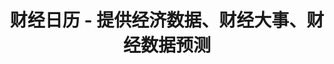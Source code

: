 ---
description: 每天都有哪些财经数据发布，找了很久了。
layout: post
results:
- formattedPrice: 免费
  version: '1.0'
  primaryGenreName: Lifestyle
  genreIds:
  - '6012'
  artworkUrl60: http://is5.mzstatic.com/image/thumb/Purple111/v4/b7/1d/61/b71d611f-ca23-3993-dd97-c9276db508ad/source/60x60bb.jpg
  minimumOsVersion: '8.0'
  appletvScreenshotUrls: &a []
  sellerName: Shanghai Yaolingba Network Technology Co., Ltd.
  supportedDevices:
  - iPad2Wifi-iPad2Wifi
  - iPad23G-iPad23G
  - iPhone4S-iPhone4S
  - iPadThirdGen-iPadThirdGen
  - iPadThirdGen4G-iPadThirdGen4G
  - iPhone5-iPhone5
  - iPodTouchFifthGen-iPodTouchFifthGen
  - iPadFourthGen-iPadFourthGen
  - iPadFourthGen4G-iPadFourthGen4G
  - iPadMini-iPadMini
  - iPadMini4G-iPadMini4G
  - iPhone5c-iPhone5c
  - iPhone5s-iPhone5s
  - iPadAir-iPadAir
  - iPadAirCellular-iPadAirCellular
  - iPadMiniRetina-iPadMiniRetina
  - iPadMiniRetinaCellular-iPadMiniRetinaCellular
  - iPhone6-iPhone6
  - iPhone6Plus-iPhone6Plus
  - iPadAir2-iPadAir2
  - iPadAir2Cellular-iPadAir2Cellular
  - iPadMini3-iPadMini3
  - iPadMini3Cellular-iPadMini3Cellular
  - iPodTouchSixthGen-iPodTouchSixthGen
  - iPhone6s-iPhone6s
  - iPhone6sPlus-iPhone6sPlus
  - iPadMini4-iPadMini4
  - iPadMini4Cellular-iPadMini4Cellular
  - iPadPro-iPadPro
  - iPadProCellular-iPadProCellular
  - iPadPro97-iPadPro97
  - iPadPro97Cellular-iPadPro97Cellular
  - iPhoneSE-iPhoneSE
  - iPhone7-iPhone7
  - iPhone7Plus-iPhone7Plus
  - iPad611-iPad611
  - iPad612-iPad612
  genres:
  - 生活
  currentVersionReleaseDate: '2017-03-08T16:16:02Z'
  trackName: 财经日历 - 提供经济数据、财经大事、财经数据预测
  isVppDeviceBasedLicensingEnabled: true
  description: 为您提供经济指标日历，财经事件解读，帮您洞悉财经动态，把握投资机遇！
  price: 0
  trackId: 1212212705
  releaseDate: '2017-03-08T16:16:02Z'
  advisories: *a
  screenshotUrls:
  - http://a5.mzstatic.com/us/r30/Purple122/v4/6e/5c/58/6e5c5854-1a6d-0515-2e8c-bba438abfae6/screen696x696.jpeg
  - http://a4.mzstatic.com/us/r30/Purple111/v4/12/ca/03/12ca033e-217e-385b-bb7a-309c00b1a781/screen696x696.jpeg
  - http://a3.mzstatic.com/us/r30/Purple122/v4/cd/46/b9/cd46b953-55b7-9a55-9bf0-a3299ecca917/screen696x696.jpeg
  - http://a4.mzstatic.com/us/r30/Purple111/v4/4c/b5/7a/4cb57a5b-f245-4c00-2a81-717181222857/screen696x696.jpeg
  artistViewUrl: https://itunes.apple.com/cn/developer/shanghai-yaolingba-network-technology-co-ltd/id1015834594?uo=4
  primaryGenreId: 6012
  kind: software
  fileSizeBytes: '7682048'
  bundleId: com.108.cjrl
  trackContentRating: 4+
  trackCensoredName: 财经日历 - 提供经济数据、财经大事、财经数据预测
  contentAdvisoryRating: 4+
  isGameCenterEnabled: false
  artistName: Shanghai Yaolingba Network Technology Co., Ltd.
  languageCodesISO2A:
  - ZH
  features: *a
  wrapperType: software
  artworkUrl512: http://is5.mzstatic.com/image/thumb/Purple111/v4/b7/1d/61/b71d611f-ca23-3993-dd97-c9276db508ad/source/512x512bb.jpg
  artworkUrl100: http://is5.mzstatic.com/image/thumb/Purple111/v4/b7/1d/61/b71d611f-ca23-3993-dd97-c9276db508ad/source/100x100bb.jpg
  trackViewUrl: https://geo.itunes.apple.com/cn/app/%E8%B4%A2%E7%BB%8F%E6%97%A5%E5%8E%86-%E6%8F%90%E4%BE%9B%E7%BB%8F%E6%B5%8E%E6%95%B0%E6%8D%AE-%E8%B4%A2%E7%BB%8F%E5%A4%A7%E4%BA%8B-%E8%B4%A2%E7%BB%8F%E6%95%B0%E6%8D%AE%E9%A2%84%E6%B5%8B/id1212212705?mt=8&uo=4
  artistId: 1015834594
  currency: CNY
  ipadScreenshotUrls: *a
category: 生活
tags: tag1
resultCount: 1
title: 财经日历 - 提供经济数据、财经大事、财经数据预测

---